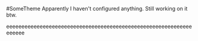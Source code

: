 #SomeTheme
Apparently I haven't configured anything.
Still working on it btw.



eeeeeeeeeeeeeeeeeeeeeeeeeeeeeeeeeeeeeeeeeeeeeeeeeeeeeeeeeeeeeeeeeee